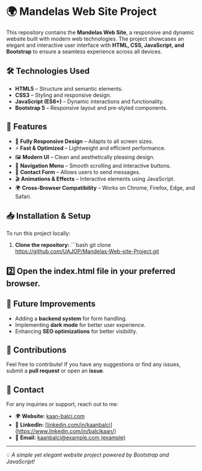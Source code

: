 # 🌍 Mandelas Web Site Project

This repository contains the **Mandelas Web Site**, a responsive and dynamic website built with modern web technologies. The project showcases an elegant and interactive user interface with **HTML, CSS, JavaScript, and Bootstrap** to ensure a seamless experience across all devices.

## 🛠 Technologies Used
- **HTML5** – Structure and semantic elements.
- **CSS3** – Styling and responsive design.
- **JavaScript (ES6+)** – Dynamic interactions and functionality.
- **Bootstrap 5** – Responsive layout and pre-styled components.

## 📌 Features
- 🎨 **Fully Responsive Design** – Adapts to all screen sizes.
- ⚡ **Fast & Optimized** – Lightweight and efficient performance.
- 🖼 **Modern UI** – Clean and aesthetically pleasing design.
- 🔗 **Navigation Menu** – Smooth scrolling and interactive buttons.
- 📝 **Contact Form** – Allows users to send messages.
- 🎬 **Animations & Effects** – Interactive elements using JavaScript.
- 🌍 **Cross-Browser Compatibility** – Works on Chrome, Firefox, Edge, and Safari.

## 📥 Installation & Setup
To run this project locally:

1. **Clone the repository:** ```bash
git clone https://github.com/UAJOP/Mandelas-Web-site-Project.git
## 2️⃣ Open the index.html file in your preferred browser.

## 📌 Future Improvements
- Adding a **backend system** for form handling.
- Implementing **dark mode** for better user experience.
- Enhancing **SEO optimizations** for better visibility.

## 🤝 Contributions
Feel free to contribute! If you have any suggestions or find any issues, submit a **pull request** or open an **issue**.

## 📩 Contact
For any inquiries or support, reach out to me:

- 🌍 **Website:** [kaan-balci.com](https://kaan-balci.com)
- 🔗 **LinkedIn:** [[linkedin.com/in/kaanbalci](#)](https://www.linkedin.com/in/balcikaan/)
- 📧 **Email:** [kaanbalci@example.com (example)](https://outlook.live.com/mail/0/deeplink/compose?mailtouri=mailto%3Akaanb8776%40gmail.com)

---

💡 *A simple yet elegant website project powered by Bootstrap and JavaScript!*

